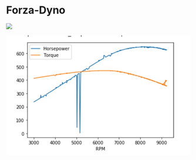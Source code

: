 # Forza-Dyno

![](m5t_gif.gif)

![](https://github.com/jarrettdev/Forza-Dyno/blob/master/Dyno_Graph.jpg?raw=true)
